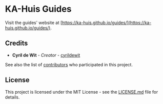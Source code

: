 # KA-Huis Guides

Visit the guides' website at [https://ka-huis.github.io/guides/](https://ka-huis.github.io/guides/). 

## Credits

* **Cyril de Wit** - _Creator_ - [cyrildewit](https://github.com/cyrildewit)

See also the list of [contributors](https://github.com/KA-Huis/guides/graphs/contributors) who participated in this project.

## License

This project is licensed under the MIT License - see the [LICENSE.md](LICENSE) file for details.

